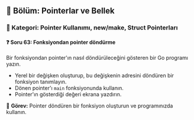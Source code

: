## 📘 Bölüm: Pointerlar ve Bellek  
### 🔹 Kategori: Pointer Kullanımı, new/make, Struct Pointerları  
#### ❓ Soru 63: Fonksiyondan pointer döndürme

Bir fonksiyondan pointer'ın nasıl döndürüleceğini gösteren bir Go programı yazın.

- Yerel bir değişken oluşturup, bu değişkenin adresini döndüren bir fonksiyon tanımlayın.
- Dönen pointer'ı `main` fonksiyonunda kullanın.
- Pointer'ın gösterdiği değeri ekrana yazdırın.

🔧 **Görev:** Pointer döndüren bir fonksiyon oluşturun ve programınızda kullanın.
